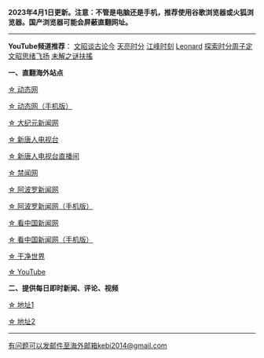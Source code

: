 **2023年4月1日更新。注意：不管是电脑还是手机，推荐使用谷歌浏览器或火狐浏览器。国产浏览器可能会屏蔽直翻网址。**


***


**YouTube频道推荐**： [文昭谈古论今](https://free5.freeku5.xyz/46)   [天亮时分](https://free5.freeku5.xyz/47)  [江峰时刻](https://free5.freeku5.xyz/48)   [Leonard](https://free5.freeku5.xyz/49)  [探索时分周子定](https://free5.freeku5.xyz/50) [文昭思绪飞扬](https://free5.freeku5.xyz/51) [未解之谜扶搖](https://free5.freeku5.xyz/52)

**一、直翻海外站点**

[☆ 动态网](https://free5.freeku5.xyz/20)

[☆ 动态网（手机版）](https://free5.freeku5.xyz/21)

[☆ 大纪元新闻网](https://free5.freeku5.xyz/90)

[☆ 新唐人电视台](https://free5.freeku5.xyz/4)

[☆ 新唐人电视台直播间](https://free5.freeku5.xyz/44)

[☆ 禁闻网](https://free5.freeku5.xyz/3)

[☆ 阿波罗新闻网](https://free5.freeku5.xyz/7)

[☆ 阿波罗新闻网（手机版）](https://free5.freeku5.xyz/53)

[☆ 看中国新闻网](https://free5.freeku5.xyz/26)

[☆ 看中国新闻网（手机版）](https://free5.freeku5.xyz/54)

[☆ 干净世界](https://free5.freeku5.xyz/1)

[☆ YouTube](https://free5.freeku5.xyz/45)


**二、提供每日即时新闻、评论、视频**

[☆ 地址1](https://a1.trump2023.org/tui590285/www/blob/master/README.md)

[☆ 地址2](https://github.com/tui590285/www/blob/master/README.md)

***


有问题可以发邮件至海外邮箱kebi2014@gmail.com